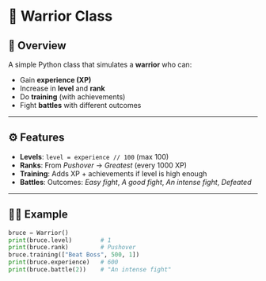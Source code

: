 # 🥋 Warrior Class

## 📖 Overview
A simple Python class that simulates a **warrior** who can:  
- Gain **experience (XP)**  
- Increase in **level** and **rank**  
- Do **training** (with achievements)  
- Fight **battles** with different outcomes  

---

## ⚙️ Features
- **Levels**: `level = experience // 100` (max 100)  
- **Ranks**: From *Pushover* → *Greatest* (every 1000 XP)  
- **Training**: Adds XP + achievements if level is high enough  
- **Battles**: Outcomes: *Easy fight*, *A good fight*, *An intense fight*, *Defeated*  

---

## 🧑‍💻 Example
```python
bruce = Warrior()
print(bruce.level)        # 1
print(bruce.rank)         # Pushover
bruce.training(["Beat Boss", 500, 1])
print(bruce.experience)   # 600
print(bruce.battle(2))    # "An intense fight"
